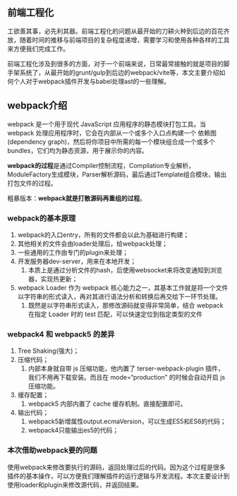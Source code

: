 ## 前端工程化

工欲善其事，必先利其器。前端工程化的问题从最开始的刀耕火种到后边的百花齐放，随着时间的推移与前端项目的复杂程度递增，需要学习和使用各种各样的工具来方便我们完成工作。

前端工程化涉及到很多的方面，对于一个前端来说，日常最常接触的就是项目的脚手架系统了，从最开始的grunt/gulp到后边的webpack/vite等，本文主要介绍如何个人对于webpack插件开发与babel处理ast的一些理解。

## webpack介绍

webpack 是一个用于现代 JavaScript 应用程序的静态模块打包工具。当 webpack 处理应用程序时，它会在内部从一个或多个入口点构建一个 依赖图(dependency graph)，然后将你项目中所需的每一个模块组合成一个或多个 bundles，它们均为静态资源，用于展示你的内容。

**webpack的过程**是通过Compiler控制流程，Compilation专业解析，ModuleFactory生成模块，Parser解析源码，最后通过Template组合模块，输出打包文件的过程。

粗暴版本：**webpack就是打散源码再重组的过程**。

### webpack的基本原理

1. webpack的入口entry，所有的文件都会以此为基础进行构建；
2. 其他相关的文件会由loader处理后，给webpack处理；
3. 一些通用的工作由专门的plugin来处理；
4. 开发服务器dev-server，用来在本地开发；
   1. 本质上是通过分析文件的hash，后使用websocket来将改变通知到浏览器，实现热更新；
5. webpack Loader 作为 webpack 核心能力之一，其基本工作就是将一个文件以字符串的形式读入，再对其进行语法分析和转换后再交给下一环节处理。
   1. 既然是以字符串形式读入，那修改源码就变得非常简单，结合 webpack 在指定 Loader 时的 test 匹配，可以快速定位到指定类型的文件

### webpack4 和 webpack5 的差异

1. Tree Shaking(强大)；
2. 压缩代码；
   1. 内部本身就自带 js 压缩功能，他内置了 terser-webpack-plugin 插件，我们不用再下载安装。而且在 mode=“production” 的时候会自动开启 js 压缩功能。
3. 缓存配置；
   1. webpack5 内部内置了 cache 缓存机制。直接配置即可。
4. 输出代码；
   1. webpack5新增属性output.ecmaVersion，可以生成ES5和ES6的代码；
   2. webpack4只能输出es5的代码；

<!-- ### 可以通过如下癌的代码查看看我们执行 webpack 过程中运行了哪一些钩子

```js
const webpack = require('webpack');
// 我们这里的配置文件是一个函数
const webpackConfig = require('./config/webpack.common.js');

const compiler = webpack(webpackConfig());

// 遍历hooks，添加回调，输出`hookName`
Object.keys(compiler.hooks).forEach(hookName => {
  if (compiler.hooks[hookName].tap) {
    compiler.hooks[hookName].tap('anyString', () => {
      console.log(`run -> ${hookName}`);
    });
  } 
});

// 触发webpack的编译流程
compiler.run();
``` -->

### 本次借助webpack要的问题

使用webpack来修改要执行的源码，返回处理过后的代码。因为这个过程是很多插件的基本操作，可以方便我们理解插件的运行逻辑与开发流程。本次主要设计到使用loader和plugin来修改源代码，并返回结果。
